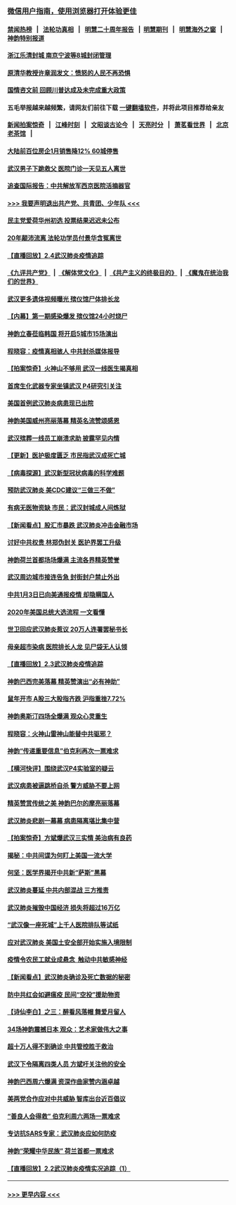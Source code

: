 ### [微信用户指南，使用浏览器打开体验更佳](https://github.com/gfw-breaker/banned-news1/blob/master/indexes/wechat-guide.md?t=0)
#### [禁闻热榜](热点新闻.md?t=0)  &nbsp;&nbsp;|&nbsp;&nbsp; [法轮功真相](https://github.com/gfw-breaker/truth/blob/master/README.md?t=0) &nbsp;&nbsp;|&nbsp;&nbsp; [明慧二十周年报告](https://github.com/gfw-breaker/mh-reports/blob/master/README.md?t=0) &nbsp;&nbsp;|&nbsp;&nbsp;[明慧期刊](https://github.com/gfw-breaker/mh-qikan) &nbsp;&nbsp;|&nbsp;&nbsp; [明慧海外之窗](https://github.com/gfw-breaker/mh-news/blob/master/README.md?t=0) &nbsp;&nbsp;|&nbsp;&nbsp; [神韵特别报道](https://github.com/gfw-breaker/mh-news/blob/master/shenyun.md?t=0)
#### [浙江乐清封城 南京宁波等8城封闭管理](../pages/nf4514/n11844464.md?t=02050701) 
#### [原清华教授许章润发文：愤怒的人民不再恐惧](../pages/nf4514/n11844347.md?t=02050701) 
#### [国情咨文前 回顾川普达成及未完成重大政策](../pages/nf4514/n11844581.md?t=02050701) 
#### 五毛举报越来越频繁，请网友们前往下载 [一键翻墙软件](https://github.com/gfw-breaker/ssr-accounts)，并将此项目推荐给亲友
#### [新闻拍案惊奇](https://github.com/gfw-breaker/banned-news1/blob/master/pages/link4.md) &nbsp;&nbsp;|&nbsp;&nbsp; [江峰时刻](https://github.com/gfw-breaker/banned-news1/blob/master/pages/link4.md) &nbsp;&nbsp;|&nbsp;&nbsp; [文昭谈古论今](https://github.com/gfw-breaker/banned-news1/blob/master/pages/link4.md) &nbsp;&nbsp;|&nbsp;&nbsp; [天亮时分](https://github.com/gfw-breaker/banned-news1/blob/master/pages/link4.md) &nbsp;&nbsp;|&nbsp;&nbsp; [萧茗看世界](https://github.com/gfw-breaker/banned-news1/blob/master/pages/link4.md) &nbsp;&nbsp;|&nbsp;&nbsp; [北京老茶馆](https://github.com/gfw-breaker/banned-news1/blob/master/pages/link4.md) &nbsp;&nbsp;|&nbsp;&nbsp; 
#### [大陆前百位房企1月销售降12% 60城停售](../pages/nf4514/n11844398.md?t=02050701) 
#### [武汉男子下跪救父 医院门诊一天见五人离世](../pages/nf4514/n11844073.md?t=02050701) 
#### [追查国际报告：中共解放军西京医院活摘器官](../pages/nf4514/n11838359.md?t=02050701) 
#### [>>> 我要声明退出共产党、共青团、少年队 <<<](https://github.com/begood0513/goodnews/blob/master/quit/letter.md) 
#### [民主党爱荷华州初选 投票结果迟迟未公布](../pages/nf4514/n11844207.md?t=02050701) 
#### [20年颠沛流离 法轮功学员付景华含冤离世](../pages/nf4514/n11841986.md?t=02050701) 
#### [【直播回放】2.4武汉肺炎疫情追踪](../pages/nf4514/n11844032.md?t=02050701) 
#### [《九评共产党》](https://github.com/begood0513/9ping.md/blob/master/README.md) &nbsp;|&nbsp; [《解体党文化》](../../../../jtdwh.md/blob/master/README.md)  &nbsp;|&nbsp; [《共产主义的终极目的》](../../../../gczydzjmd.md/blob/master/README.md) &nbsp;|&nbsp; [《魔鬼在统治我们的世界》](../../../../mgztzwmdsj.md/blob/master/README.md) 
#### [武汉更多遗体视频曝光 殡仪馆尸体排长龙](../pages/nf4514/n11844057.md?t=02050701) 
#### [【内幕】第一期感染爆发 殡仪馆24小时烧尸](../pages/nf4514/n11843944.md?t=02050701) 
#### [神韵立春莅临韩国 将开启5城市15场演出](../pages/nf4514/n11843781.md?t=02050701) 
#### [程晓容：疫情真相骇人 中共封杀媒体报导](../pages/nf4514/n11843546.md?t=02050701) 
#### [【拍案惊奇】火神山不够用 武汉一线医生揭真相](../pages/nf4514/n11842682.md?t=02050701) 
#### [首席生化武器专家坐镇武汉 P4研究引关注](../pages/nf4514/n11842412.md?t=02050701) 
#### [美国首例武汉肺炎病患现已出院](../pages/nf4514/n11842740.md?t=02050701) 
#### [神韵美国威州亮丽落幕 精英名流赞颂感恩](../pages/nf4514/n11842912.md?t=02050701) 
#### [武汉殡葬一线员工崩溃求助 披露罕见内情](../pages/nf4514/n11842482.md?t=02050701) 
#### [【更新】医护极度匮乏 市民指武汉成死亡城](../pages/nf4514/n11801312.md?t=02050701) 
#### [【病毒探源】武汉新型冠状病毒的科学难题](../pages/nf4514/n11842176.md?t=02050701) 
#### [预防武汉肺炎 美CDC建议“三做三不做”](../pages/nf4514/n11842700.md?t=02050701) 
#### [有病无医物资缺 市民：武汉封城成人间炼狱](../pages/nf4514/n11839878.md?t=02050701) 
#### [【新闻看点】股汇市暴跌 武汉肺炎冲击金融市场](../pages/nf4514/n11842216.md?t=02050701) 
#### [讨好中共权贵 林郑伪封关 医护界罢工升级](../pages/nf4514/n11842359.md?t=02050701) 
#### [神韵荷兰首都场场爆满 主流各界精英赞誉](../pages/nf4514/n11842287.md?t=02050701) 
#### [武汉周边城市接连告急 封街封户禁止外出](../pages/nf4514/n11842277.md?t=02050701) 
#### [中共1月3日已向美通报疫情 却隐瞒国人](../pages/nf4514/n11841978.md?t=02050701) 
#### [2020年美国总统大选流程 一文看懂](../pages/nf4514/n11842056.md?t=02050701) 
#### [世卫回应武汉肺炎惹议 20万人连署罢秘书长](../pages/nf4514/n11841664.md?t=02050701) 
#### [母亲超市染病 医院排长人龙 见尸袋无人认领](../pages/nf4514/n11841762.md?t=02050701) 
#### [【直播回放】2.3武汉肺炎疫情追踪](../pages/nf4514/n11841577.md?t=02050701) 
#### [神韵巴西完美落幕 精英赞演出“必有神助”](../pages/nf4514/n11841240.md?t=02050701) 
#### [鼠年开市 A股三大股指齐跌 沪指重挫7.72%](../pages/nf4514/n11840461.md?t=02050701) 
#### [神韵奥斯汀四场全爆满 观众心灵重生](../pages/nf4514/n11841188.md?t=02050701) 
#### [程晓容：火神山雷神山能替中共驱邪？](../pages/nf4514/n11841031.md?t=02050701) 
#### [神韵“传递重要信息”伯克利再次一票难求](../pages/nf4514/n11841111.md?t=02050701) 
#### [【横河快评】围绕武汉P4实验室的疑云](../pages/nf4514/n11840494.md?t=02050701) 
#### [武汉病患被逼跳桥自杀 警方威胁不要上网](../pages/nf4514/n11838521.md?t=02050701) 
#### [精英赞赏传统之美 神韵巴尔的摩亮丽落幕](../pages/nf4514/n11840858.md?t=02050701) 
#### [武汉肺炎悲剧一幕幕 病患隔离堪比集中营](../pages/nf4514/n11838047.md?t=02050701) 
#### [【拍案惊奇】方斌爆武汉三实情 美治病有良药](../pages/nf4514/n11839984.md?t=02050701) 
#### [揭秘：中共间谍为何盯上美国一流大学](../pages/nf4514/n11840270.md?t=02050701) 
#### [何坚：医学界揭开中共新“萨斯”黑幕](../pages/nf4514/n11839868.md?t=02050701) 
#### [武汉肺炎蔓延 中共内部混战 三方推责](../pages/nf4514/n11839612.md?t=02050701) 
#### [武汉肺炎摧毁中国经济 损失将超过16万亿](../pages/nf4514/n11839723.md?t=02050701) 
#### [“武汉像一座死城”上千人医院排队等试纸](../pages/nf4514/n11839724.md?t=02050701) 
#### [应对武汉肺炎 美国土安全部开始实施入境限制](../pages/nf4514/n11839729.md?t=02050701) 
#### [疫情令农民工就业成悬念  触动中共敏感神经](../pages/nf4514/n11839625.md?t=02050701) 
#### [【新闻看点】武汉肺炎确诊及死亡数据的秘密](../pages/nf4514/n11839539.md?t=02050701) 
#### [防中共红会如避瘟疫 民间“空投”援助物资](../pages/nf4514/n11839313.md?t=02050701) 
#### [【诗仙李白】之三：醉看风落帽 舞爱月留人](../pages/nf4514/n11802452.md?t=02050701) 
#### [34场神韵震撼日本 观众：艺术家做伟大之事](../pages/nf4514/n11839579.md?t=02050701) 
#### [超十万人得不到确诊 中共管控胜于救治](../pages/nf4514/n11838462.md?t=02050701) 
#### [武汉下令隔离四类人员 方斌吁关注他的安全](../pages/nf4514/n11838878.md?t=02050701) 
#### [神韵巴西周六爆满 资深作曲家赞内涵卓越](../pages/nf4514/n11839099.md?t=02050701) 
#### [美两党合作应对中共威胁 智库出台近百倡议](../pages/nf4514/n11838437.md?t=02050701) 
#### [“善良人会得救” 伯克利周六两场一票难求](../pages/nf4514/n11839147.md?t=02050701) 
#### [专访抗SARS专家：武汉肺炎应如何防疫](../pages/nf4514/n11831446.md?t=02050701) 
#### [神韵“荣耀中华民族” 荷兰首都一票难求](../pages/nf4514/n11838821.md?t=02050701) 
#### [【直播回放】2.2武汉肺炎疫情实况追踪（1）](../pages/nf4514/n11838871.md?t=02050701) 

----
#### [ >>> 更早内容 <<< ](../indexes/nf4514-earlier.md)
